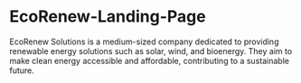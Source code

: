 # EcoRenew-Landing-Page
EcoRenew Solutions is a medium-sized company dedicated to providing renewable energy solutions such as solar, wind, and bioenergy. They aim to make clean energy accessible and affordable, contributing to a sustainable future. 
